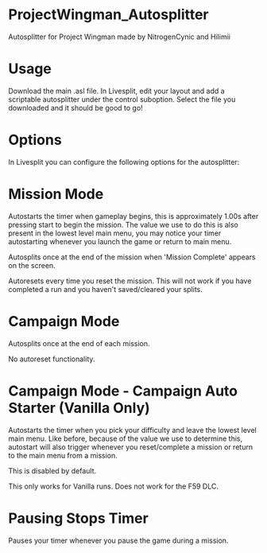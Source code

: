 # ProjectWingman_Autosplitter
Autosplitter for Project Wingman made by NitrogenCynic and Hilimii

# Usage
Download the main .asl file. In Livesplit, edit your layout and add a scriptable autosplitter under the control suboption. Select the file you downloaded and it should be good to go!

# Options
In Livesplit you can configure the following options for the autosplitter:

# Mission Mode
Autostarts the timer when gameplay begins, this is approximately 1.00s after pressing start to begin the mission. The value we use to do this is also present in the lowest level main menu, you may notice your timer autostarting whenever you launch the game or return to main menu.

Autosplits once at the end of the mission when 'Mission Complete' appears on the screen.

Autoresets every time you reset the mission. This will not work if you have completed a run and you haven't saved/cleared your splits.
# Campaign Mode
Autosplits once at the end of each mission.

No autoreset functionality.
# Campaign Mode - Campaign Auto Starter (Vanilla Only)
Autostarts the timer when you pick your difficulty and leave the lowest level main menu. Like before, because of the value we use to determine this, autostart will also trigger whenever you reset/complete a mission or return to the main menu from a mission.

This is disabled by default.

This only works for Vanilla runs. Does not work for the F59 DLC.
# Pausing Stops Timer
Pauses your timer whenever you pause the game during a mission.
